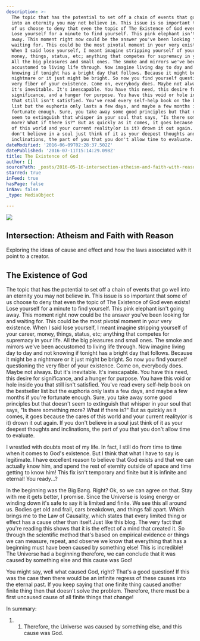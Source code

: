 ```yaml
---
description: >-
  The topic that has the potential to set off a chain of events that go well
  into an eternity you may not believe in. This issue is so important that some
  of us choose to deny that even the topic of The Existence of God even exists!
  Lose yourself for a minute to find yourself. This pink elephant isn't going
  away. This moment right now could be the answer you've been looking for and
  waiting for. This could be the most pivotal moment in your very existence.
  When I said lose yourself, I meant imagine stripping yourself of your career,
  money, things, status, etc; anything that competes for supremacy in your life.
  All the big pleasures and small ones. The smoke and mirrors we've been
  accustomed to living life through. Now imagine living day to day and not
  knowing if tonight has a bright day that follows. Because it might be a
  nightmare or it just might be bright. So now you find yourself questioning the
  very fiber of your existence. Come on, everybody does. Maybe not always. But
  it's inevitable. It's inescapable. You have this need, this desire for
  significance, and a hunger for purpose. You have this void or hole inside you
  that still isn't satisfied. You've read every self-help book on the bestseller
  list but the euphoria only lasts a few days, and maybe a few months if you're
  fortunate enough. Sure, you take away some good principles but that doesn't
  seem to extinguish that whisper in your soul that says, "Is there something
  more? What if there is?" But as quickly as it comes, it goes because the cares
  of this world and your current reality(or is it) drown it out again. If you
  don't believe in a soul just think of it as your deepest thoughts and
  inclinations, the part of you that you don't allow time to evaluate.
dateModified: '2016-06-09T02:28:37.502Z'
datePublished: '2016-07-11T15:14:29.098Z'
title: The Existence of God
author: []
sourcePath: _posts/2016-05-16-intersection-atheism-and-faith-with-reason.md
starred: true
inFeed: true
hasPage: false
inNav: false
_type: MediaObject

---
```

<article style=""><img src="https://the-grid-user-content.s3-us-west-2.amazonaws.com/8acd8246-6b36-4f1d-94e5-6dfe76451c4e.jpg" /><h1>Intersection: Atheism and Faith with Reason</h1><p>Exploring the ideas of cause and effect and how the laws associated with it point to a creator.</p></article>

## **The Existence of God**

The topic that has the potential to set off a chain of events that go well into an eternity you may not believe in. This issue is so important that some of us choose to deny that even the topic of The Existence of God even exists! Lose yourself for a minute to find yourself. This pink elephant isn't going away. This moment right now could be the answer you've been looking for and waiting for. This could be the most pivotal moment in your very existence. When I said lose yourself, I meant imagine stripping yourself of your career, money, things, status, etc; anything that competes for supremacy in your life. All the big pleasures and small ones. The smoke and mirrors we've been accustomed to living life through. Now imagine living day to day and not knowing if tonight has a bright day that follows. Because it might be a nightmare or it just might be bright. So now you find yourself questioning the very fiber of your existence. Come on, everybody does. Maybe not always. But it's inevitable. It's inescapable. You have this need, this desire for significance, and a hunger for purpose. You have this void or hole inside you that still isn't satisfied. You've read every self-help book on the bestseller list but the euphoria only lasts a few days, and maybe a few months if you're fortunate enough. Sure, you take away some good principles but that doesn't seem to extinguish that whisper in your soul that says, "Is there something more? What if there is?" But as quickly as it comes, it goes because the cares of this world and your current reality(or is it) drown it out again. If you don't believe in a soul just think of it as your deepest thoughts and inclinations, the part of you that you don't allow time to evaluate.

I wrestled with doubts most of my life. In fact, I still do from time to time when it comes to God's existence. But I think that what I have to say is legitimate. I have excellent reason to believe that God exists and that we can actually know him, and spend the rest of eternity outside of space and time getting to know him! This fix isn't temporary and finite but it is infinite and eternal! You ready...?

In the beginning was the Big Bang. Right? Ok, so we can agree on that. Stay with me it gets better, I promise. Since the Universe is losing energy or winding down it's safe to say it is limited and finite. We see this all around us. Bodies get old and frail, cars breakdown, and things fall apart. Which brings me to the Law of Causality, which states that every limited thing or effect has a cause other than itself.Just like this blog. The very fact that you're reading this shows that it is the effect of a mind that created it. So through the scientific method that's based on empirical evidence or things we can measure, repeat, and observe we know that everything that has a beginning must have been caused by something else! This is incredible! The Universe had a beginning therefore, we can conclude that it was caused by something else and this cause was God!

You might say, well what caused God, right? That's a good question! If this was the case then there would be an infinite regress of these causes into the eternal past. If you keep saying that one finite thing caused another finite thing then that doesn't solve the problem. Therefore, there must be a first uncaused cause of all finite things that change!

In summary:

1.   1. Therefore, the Universe was caused by something else, and this cause was God.